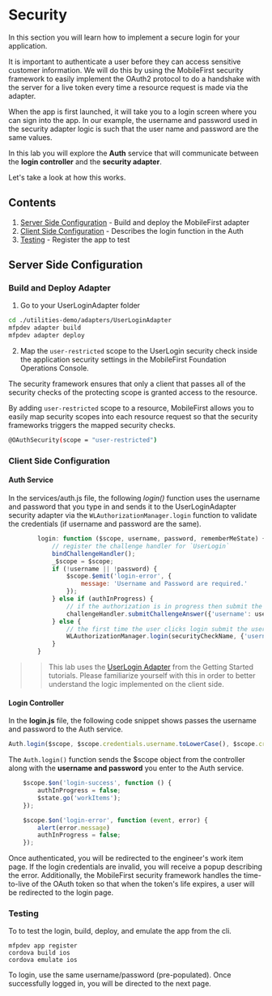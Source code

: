 # Security

In this section you will learn how to implement a secure login for your application.
  
It is important to authenticate a user before they can access sensitive customer information. 
We will do this by using the MobileFirst security framework to easily implement the OAuth2 protocol to do a handshake with the server for a live token every time a resource request is made via the adapter.

When the app is first launched, it will take you to a login screen where you can sign into the app.
In our example, the username and password used in the security adapter logic is such that the user name and password are the same values.

In this lab you will explore the **Auth** service that will communicate between the **login controller** and the **security adapter**.

Let's take a look at how this works.

## Contents
1. [Server Side Configuration](#server-side-configuration) - Build and deploy the MobileFirst adapter
2. [Client Side Configuration](#client-side-configuration) - Describes the login function in the Auth 
3. [Testing](#testing) - Register the app to test 

## Server Side Configuration

### Build and Deploy Adapter

1. Go to your UserLoginAdapter folder
```bash
cd ./utilities-demo/adapters/UserLoginAdapter
mfpdev adapter build
mfpdev adapter deploy
```
2. Map the `user-restricted` scope to the UserLogin security check inside the application security settings in the MobileFirst Foundation Operations Console.

The security framework ensures that only a client that passes all of the security checks of the protecting scope is granted access to the resource.

By adding `user-restricted` scope to a resource, MobileFirst allows you to easily map security scopes into each resource request so that the security frameworks triggers the mapped security checks.

```bash
@OAuthSecurity(scope = "user-restricted")
```

### Client Side Configuration 

#### Auth Service

In the services/auth.js file, the following *login()* function uses the username and password that you type in and sends it to the UserLoginAdapter security adapter via the `WLAuthorizationManager.login` function to validate the credentials (if username and password are the same).

```js
		login: function ($scope, username, password, rememberMeState) {
			// register the challenge handler for `UserLogin`
			bindChallengeHandler();
			_$scope = $scope;
			if (!username || !password) {
				$scope.$emit('login-error', {
					message: 'Username and Password are required.'
				});
			} else if (authInProgress) {
				// if the authorization is in progress then submit the user credentials to the challenge handler
				challengeHandler.submitChallengeAnswer({'username': username, 'password': password, rememberMe: rememberMeState});
			} else {
				// the first time the user clicks login submit the user credentials along with the security check name `UserLogin`
				WLAuthorizationManager.login(securityCheckName, {'username': username, 'password': password, rememberMe: rememberMeState});
			}
		}
```

> > This lab uses the [UserLogin Adapter](https://mobilefirstplatform.ibmcloud.com/tutorials/en/foundation/8.0/authentication-and-security/user-authentication/security-check/) from the Getting Started tutorials. Please familiarize yourself with this in order to better understand the logic implemented on the client side.

#### Login Controller

In the **login.js** file, the following code snippet shows passes the username and password to the Auth service.

```js
Auth.login($scope, $scope.credentials.username.toLowerCase(), $scope.credentials.password.toLowerCase(), $scope.credentials.rememberMe);
```

The `Auth.login()` function sends the $scope object from the controller along with the **username and password** you enter to the Auth service.

```js
	$scope.$on('login-success', function () {
		authInProgress = false;
		$state.go('workItems');
	});

	$scope.$on('login-error', function (event, error) {
		alert(error.message)
		authInProgress = false;
	});
```

Once authenticated, you will be redirected to the engineer's work item page.
If the login credentials are invalid, you will receive a popup describing the error.
Additionally, the MobileFirst security framework handles the time-to-live of the OAuth token so that when the token's life expires, a user will be redirected to the login page.

### Testing

To to test the login, build, deploy, and emulate the app from the cli.

```
mfpdev app register
cordova build ios
cordova emulate ios
``` 

To login, use the same username/password (pre-populated). Once successfully logged in, you will be directed to the next page.

